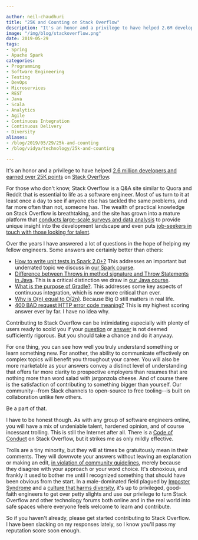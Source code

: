 ```yaml
---

author: neil-chaudhuri
title: "25K and Counting on Stack Overflow"
description: "It's an honor and a privilege to have helped 2.6M developers and earned 25K points on Stack Overflow."
image: "/img/blog/stackoverflow.png"
date: 2019-05-29
tags:
- Spring
- Apache Spark
categories: 
- Programming
- Software Engineering
- Testing
- DevOps
- Microservices
- REST
- Java
- Scala
- Analytics
- Agile
- Continuous Integration
- Continuous Delivery
- Diversity
aliases:
- /blog/2019/05/29/25k-and-counting
- /blog/vidya/technology/25k-and-counting

---
```


It's an honor and a privilege to have helped [2.6 million developers and earned over 25K points](https://stackoverflow.com/users/1347281/vidya) 
on [Stack Overflow](https://stackoverflow.com).

For those who don't know, Stack Overflow is a Q&A site similar to Quora and Reddit that is essential to life as a software engineer.
Most of us turn to it at least once a day to see if anyone else has tackled the same problems, and far more often than not,
someone has. The wealth of practical knowledge on Stack Overflow is breathtaking, and the site has grown into a mature platform 
that [conducts large-scale surveys and data analysis](https://insights.stackoverflow.com/survey/2019) to provide unique insight into the 
development landscape and even puts [job-seekers in touch with those looking for talent](https://stackoverflow.com/jobs).

Over the years I have answered a lot of questions in the hope of helping my fellow engineers. Some answers are 
certainly better than others:

* [How to write unit tests in Spark 2.0+?](https://stackoverflow.com/questions/43729262/how-to-write-unit-tests-in-spark-2-0/43769845#43769845) This addresses an important but underrated topic we discuss in [our Spark course](/courses/software-engineering-with-apache-spark/). 
* [Difference between Throws in method signature and Throw Statements in Java](https://stackoverflow.com/questions/19193540/difference-between-throws-in-method-signature-and-throw-statements-in-java/19193847#19193847). This is a critical distinction we draw in [our Java course](/courses/java-for-work).     
* [What is the purpose of Gradle?](https://stackoverflow.com/questions/20787986/what-is-the-purpose-of-gradle/20788406#20788406). This addresses some key aspects of continuous integration, which is now more critical than ever.
* [Why is O(n) equal to O(2n)](https://stackoverflow.com/questions/19371489/why-is-on-equal-to-o2n/19371607#19371607). Because Big O still matters in real life.
* [400 BAD request HTTP error code meaning?](https://stackoverflow.com/questions/19671317/400-bad-request-http-error-code-meaning/19671511#19671511) This is my highest scoring answer ever by far. I have no idea why.

Contributing to Stack Overflow can be intimidating
especially with plenty of users ready to scold you if your [question](https://stackoverflow.com/help/how-to-ask) 
or [answer](https://stackoverflow.com/help/how-to-answer) is not deemed sufficiently rigorous. But you should take a chance and do it anyway.

For one thing, you can see how well you truly understand something or learn something new. For another, the ability to 
communicate effectively on complex topics will benefit you throughout your career. You will also be more marketable as your
answers convey a distinct level of understanding that offers far more clarity to prospective employers 
than resumes that are nothing more than word salad with jargonzola cheese. And of course there
is the satisfaction of contributing to something bigger than yourself. Our community--from Slack channels to open-source
to free tooling--is built on collaboration unlike few others. 

Be a part of that.

I have to be honest though. As with any group of software engineers online, you will have a mix of undeniable talent, 
hardened opinion, and of course incessant trolling. This is still the Internet after all. There is a 
[Code of Conduct](https://stackoverflow.com/conduct) on Stack Overflow,
but it strikes me as only mildly effective.

Trolls are a tiny minority, but they will at times be gratuitously mean in their comments. They will downvote your answers without leaving an explanation or making an edit,
[in violation of community guidelines](https://stackoverflow.com/help/privileges/vote-down), merely because they 
disagree with your approach or your word choice. It's obnoxious, and frankly 
it used to bother me until I recognized something that should have been obvious from the start. In a male-dominated field plagued by
[Imposter Syndrome](https://guide.freecodecamp.org/working-in-tech/imposter-syndrome/) and a 
[culture that harms diversity](https://qz.com/1624252/pythons-creator-thinks-it-has-a-diversity-problem/), it's up to privileged, 
good-faith engineers to get over petty slights and use our privilege to turn Stack Overflow and other 
technology forums both online and in the real world into safe spaces where everyone feels welcome to learn and contribute. 

So if you haven't already, please get started contributing to Stack Overflow. I have been slacking on my 
responses lately, so I know you'll pass my reputation score soon enough. 